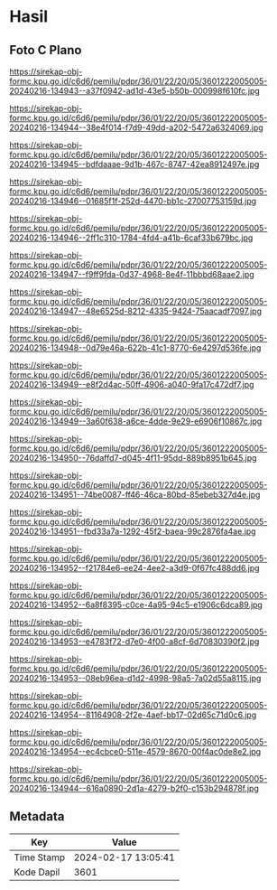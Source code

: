 # Hasil

## Foto C Plano

https://sirekap-obj-formc.kpu.go.id/c6d6/pemilu/pdpr/36/01/22/20/05/3601222005005-20240216-134943--a37f0942-ad1d-43e5-b50b-000998f610fc.jpg

https://sirekap-obj-formc.kpu.go.id/c6d6/pemilu/pdpr/36/01/22/20/05/3601222005005-20240216-134944--38e4f014-f7d9-49dd-a202-5472a6324069.jpg

https://sirekap-obj-formc.kpu.go.id/c6d6/pemilu/pdpr/36/01/22/20/05/3601222005005-20240216-134945--bdfdaaae-9d1b-467c-8747-42ea8912497e.jpg

https://sirekap-obj-formc.kpu.go.id/c6d6/pemilu/pdpr/36/01/22/20/05/3601222005005-20240216-134946--01685f1f-252d-4470-bb1c-27007753159d.jpg

https://sirekap-obj-formc.kpu.go.id/c6d6/pemilu/pdpr/36/01/22/20/05/3601222005005-20240216-134946--2ff1c310-1784-4fd4-a41b-6caf33b679bc.jpg

https://sirekap-obj-formc.kpu.go.id/c6d6/pemilu/pdpr/36/01/22/20/05/3601222005005-20240216-134947--f9ff9fda-0d37-4968-8e4f-11bbbd68aae2.jpg

https://sirekap-obj-formc.kpu.go.id/c6d6/pemilu/pdpr/36/01/22/20/05/3601222005005-20240216-134947--48e6525d-8212-4335-9424-75aacadf7097.jpg

https://sirekap-obj-formc.kpu.go.id/c6d6/pemilu/pdpr/36/01/22/20/05/3601222005005-20240216-134948--0d79e46a-622b-41c1-8770-6e4297d536fe.jpg

https://sirekap-obj-formc.kpu.go.id/c6d6/pemilu/pdpr/36/01/22/20/05/3601222005005-20240216-134949--e8f2d4ac-50ff-4906-a040-9fa17c472df7.jpg

https://sirekap-obj-formc.kpu.go.id/c6d6/pemilu/pdpr/36/01/22/20/05/3601222005005-20240216-134949--3a60f638-a6ce-4dde-9e29-e6906f10867c.jpg

https://sirekap-obj-formc.kpu.go.id/c6d6/pemilu/pdpr/36/01/22/20/05/3601222005005-20240216-134950--76daffd7-d045-4f11-95dd-889b8951b645.jpg

https://sirekap-obj-formc.kpu.go.id/c6d6/pemilu/pdpr/36/01/22/20/05/3601222005005-20240216-134951--74be0087-ff46-46ca-80bd-85ebeb327d4e.jpg

https://sirekap-obj-formc.kpu.go.id/c6d6/pemilu/pdpr/36/01/22/20/05/3601222005005-20240216-134951--fbd33a7a-1292-45f2-baea-99c2876fa4ae.jpg

https://sirekap-obj-formc.kpu.go.id/c6d6/pemilu/pdpr/36/01/22/20/05/3601222005005-20240216-134952--f21784e6-ee24-4ee2-a3d9-0f67fc488dd6.jpg

https://sirekap-obj-formc.kpu.go.id/c6d6/pemilu/pdpr/36/01/22/20/05/3601222005005-20240216-134952--6a8f8395-c0ce-4a95-94c5-e1906c6dca89.jpg

https://sirekap-obj-formc.kpu.go.id/c6d6/pemilu/pdpr/36/01/22/20/05/3601222005005-20240216-134953--e4783f72-d7e0-4f00-a8cf-6d70830390f2.jpg

https://sirekap-obj-formc.kpu.go.id/c6d6/pemilu/pdpr/36/01/22/20/05/3601222005005-20240216-134953--08eb96ea-d1d2-4998-98a5-7a02d55a8115.jpg

https://sirekap-obj-formc.kpu.go.id/c6d6/pemilu/pdpr/36/01/22/20/05/3601222005005-20240216-134954--81164908-2f2e-4aef-bb17-02d65c71d0c6.jpg

https://sirekap-obj-formc.kpu.go.id/c6d6/pemilu/pdpr/36/01/22/20/05/3601222005005-20240216-134954--ec4cbce0-511e-4579-8670-00f4ac0de8e2.jpg

https://sirekap-obj-formc.kpu.go.id/c6d6/pemilu/pdpr/36/01/22/20/05/3601222005005-20240216-134944--616a0890-2d1a-4279-b2f0-c153b294878f.jpg


## Metadata

| Key        | Value               |
| ---------- | ------------------- |
| Time Stamp | 2024-02-17 13:05:41 |
| Kode Dapil | 3601                |



